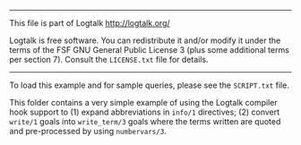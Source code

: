 ________________________________________________________________________

This file is part of Logtalk <http://logtalk.org/>  

Logtalk is free software. You can redistribute it and/or modify it under
the terms of the FSF GNU General Public License 3  (plus some additional
terms per section 7).        Consult the `LICENSE.txt` file for details.
________________________________________________________________________


To load this example and for sample queries, please see the `SCRIPT.txt`
file.

This folder contains a very simple example of using the Logtalk compiler 
hook support to (1) expand abbreviations in `info/1` directives; (2) convert
`write/1` goals into `write_term/3` goals where the terms written are quoted
and pre-processed by using `numbervars/3`.
